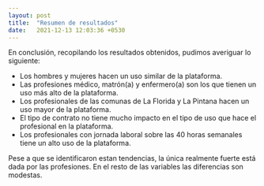```yaml
---
layout: post
title:  "Resumen de resultados"
date:   2021-12-13 12:03:36 +0530
---
```

En conclusión, recopilando los resultados obtenidos, pudimos averiguar lo siguiente:

- Los hombres y mujeres hacen un uso similar de la plataforma.
- Las profesiones médico, matrón(a) y enfermero(a) son los que tienen un uso más alto de la plataforma.
- Los profesionales de las comunas de La Florida y La Pintana hacen un uso mayor de la plataforma.
- El tipo de contrato no tiene mucho impacto en el tipo de uso que hace el profesional en la plataforma.
- Los profesionales con jornada laboral sobre las 40 horas semanales tiene un alto uso de la plataforma.

Pese a que se identificaron estan tendencias, la única realmente fuerte está dada por las profesiones. En el resto de las variables las diferencias son modestas.


